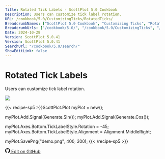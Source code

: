 ```yaml
---
Title: Rotated Tick Labels - ScottPlot 5.0 Cookbook
Description: Users can customize tick label rotation.
URL: /cookbook/5.0/CustomizingTicks/RotatedTicks/
BreadcrumbNames: ["ScottPlot 5.0 Cookbook", "Customizing Ticks", "Rotated Tick Labels"]
BreadcrumbUrls: ["/cookbook/5.0/", "/cookbook/5.0/CustomizingTicks", "/cookbook/5.0/CustomizingTicks/RotatedTicks"]
Date: 2024-10-28
Version: ScottPlot 5.0.41
Version: ScottPlot 5.0.41
SearchUrl: "/cookbook/5.0/search/"
ShowEditLink: false
---
```


# Rotated Tick Labels


Users can customize tick label rotation.

[![](/cookbook/5.0/images/RotatedTicks.png?241027221943)](/cookbook/5.0/images/RotatedTicks.png?241027221943)

{{< recipe-sp5 >}}ScottPlot.Plot myPlot = new();

myPlot.Add.Signal(Generate.Sin());
myPlot.Add.Signal(Generate.Cos());

myPlot.Axes.Bottom.TickLabelStyle.Rotation = -45;
myPlot.Axes.Bottom.TickLabelStyle.Alignment = Alignment.MiddleRight;

myPlot.SavePng("demo.png", 400, 300);
{{< /recipe-sp5 >}}

<a href='https://github.com/ScottPlot/ScottPlot/blob/main/src/ScottPlot5/ScottPlot5%20Cookbook/Recipes/General/TickRecipes.cs'><svg xmlns="http://www.w3.org/2000/svg" width="16" height="16" fill="currentColor" class="mb-1 bi bi-github" viewBox="0 0 16 16">
  <path d="M8 0C3.58 0 0 3.58 0 8c0 3.54 2.29 6.53 5.47 7.59.4.07.55-.17.55-.38 0-.19-.01-.82-.01-1.49-2.01.37-2.53-.49-2.69-.94-.09-.23-.48-.94-.82-1.13-.28-.15-.68-.52-.01-.53.63-.01 1.08.58 1.23.82.72 1.21 1.87.87 2.33.66.07-.52.28-.87.51-1.07-1.78-.2-3.64-.89-3.64-3.95 0-.87.31-1.59.82-2.15-.08-.2-.36-1.02.08-2.12 0 0 .67-.21 2.2.82.64-.18 1.32-.27 2-.27s1.36.09 2 .27c1.53-1.04 2.2-.82 2.2-.82.44 1.1.16 1.92.08 2.12.51.56.82 1.27.82 2.15 0 3.07-1.87 3.75-3.65 3.95.29.25.54.73.54 1.48 0 1.07-.01 1.93-.01 2.2 0 .21.15.46.55.38A8.01 8.01 0 0 0 16 8c0-4.42-3.58-8-8-8"/>
</svg> Edit on GitHub</a>

